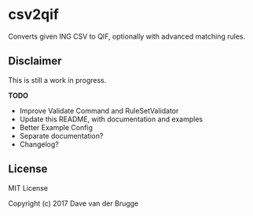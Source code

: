 # csv2qif
Converts given ING CSV to QIF, optionally with advanced matching rules.

## Disclaimer
This is still a work in progress.

**TODO**

* Improve Validate Command and RuleSetValidator
* Update this README, with documentation and examples 
* Better Example Config
* Separate documentation?
* Changelog?

## License
MIT License

Copyright (c) 2017 Dave van der Brugge
